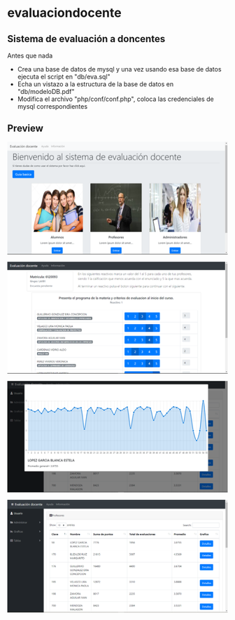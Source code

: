 # evaluaciondocente
## Sistema de evaluación a doncentes
Antes que nada
* Crea una base de datos de mysql y una vez usando esa base de datos ejecuta el script en "db/eva.sql"
* Echa un vistazo a la estructura de la base de datos en "db/modeloDB.pdf"
* Modifica el archivo "php/conf/conf.php", coloca las credenciales de mysql correspondientes

## Preview

![Preview1](https://github.com/ImTheJano/evaluaciondocente.com/blob/master/img/git/prev1.png)

![Preview2](https://github.com/ImTheJano/evaluaciondocente.com/blob/master/img/git/prev2.png)

![Preview3](https://github.com/ImTheJano/evaluaciondocente.com/blob/master/img/git/prev3.png)

![Preview4](https://github.com/ImTheJano/evaluaciondocente.com/blob/master/img/git/prev4.png)
